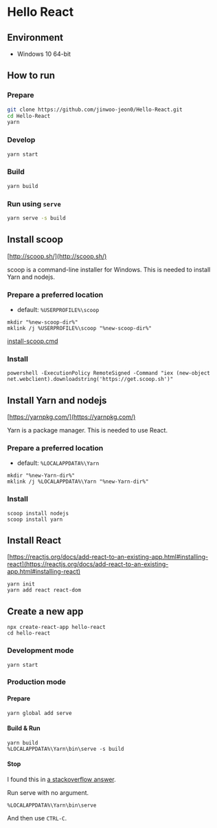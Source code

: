 # Hello React

## Environment
* Windows 10 64-bit

## How to run

### Prepare

```sh
git clone https://github.com/jinwoo-jeon0/Hello-React.git
cd Hello-React
yarn
```

### Develop

```sh
yarn start
```

### Build

```sh
yarn build
```

### Run using `serve`

```sh
yarn serve -s build
```

## Install scoop
[http://scoop.sh/](http://scoop.sh/)

scoop is a command-line installer for Windows. This is needed to install Yarn and nodejs.

### Prepare a preferred location
* default: `%USERPROFILE%\scoop`
```
mkdir "%new-scoop-dir%"
mklink /j %USERPROFILE%\scoop "%new-scoop-dir%"
```
[install-scoop.cmd](https://gist.github.com/jinwoo-jeon0/c503487e4f13c7c680d53d58750873b9)

### Install
```
powershell -ExecutionPolicy RemoteSigned -Command "iex (new-object net.webclient).downloadstring('https://get.scoop.sh')"
```


## Install Yarn and nodejs
[https://yarnpkg.com/](https://yarnpkg.com/)

Yarn is a package manager. This is needed to use React.

### Prepare a preferred location
* default: `%LOCALAPPDATA%\Yarn`
```
mkdir "%new-Yarn-dir%"
mklink /j %LOCALAPPDATA%\Yarn "%new-Yarn-dir%"
```

### Install
```
scoop install nodejs
scoop install yarn
```


## Install React
[https://reactjs.org/docs/add-react-to-an-existing-app.html#installing-react](https://reactjs.org/docs/add-react-to-an-existing-app.html#installing-react)

```
yarn init
yarn add react react-dom
```


## Create a new app
```
npx create-react-app hello-react
cd hello-react
```

### Development mode
```
yarn start
```

### Production mode
#### Prepare
```
yarn global add serve
```

#### Build & Run
```
yarn build
%LOCALAPPDATA%\Yarn\bin\serve -s build
```

#### Stop
I found this in [a stackoverflow answer](https://stackoverflow.com/a/48089171/3300315).

Run serve with no argument.
```
%LOCALAPPDATA%\Yarn\bin\serve
```
And then use `CTRL-C`.
